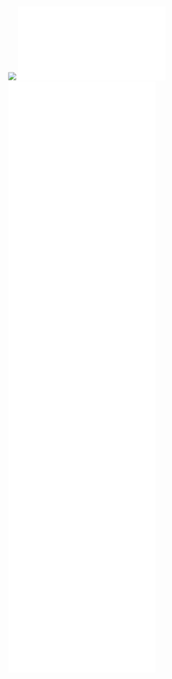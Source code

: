 ![](04_Configure-able%20methods%20canvas.canvas)
![](sections/04.00_Intro.md)
![](sections/04.01.00_Figuring%20out%20a%20Genealogy%20of%20Configuration.md)
![](sections/04.01.01.00_Figure.md)
![](sections/04.01.02.00_Configuration.md)
![](sections/04.01.02.01_The%20STS%20axis.md)
![](sections/04.02.00_Inquiring%20into%20Critical%20Access.md)
![](sections/04.02.01_Inquiring%20into%20Access-Knowled%20as%20configuration.md)
![](sections/04.02.02_Cripping%20Configuration.md)
![](sections/04.03.00_Conclusion.md)
